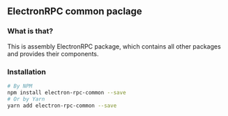## ElectronRPC common paclage

### What is that?

This is assembly ElectronRPC package, which contains all other packages and provides their components.

### Installation

```bash
# By NPM
npm install electron-rpc-common --save
# Or by Yarn
yarn add electron-rpc-common --save
```
